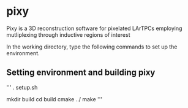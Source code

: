 # pixy

Pixy is a 3D reconstruction software for pixelated LArTPCs employing mutliplexing through inductive regions of interest

In the working directory, type the following commands to set up the environment.

## Setting environment and building pixy

'''
. setup.sh

mkdir build
cd build
cmake ../
make
'''

